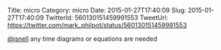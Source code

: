 Title: micro
Category: micro
Date: 2015-01-27T17:40:09
Slug: 2015-01-27T17:40:09
TwitterId: 560130151459991553
TweetUrl: https://twitter.com/mark_philpot/status/560130151459991553

[@jsnell](https://twitter.com/jsnell) any time diagrams or equations are needed